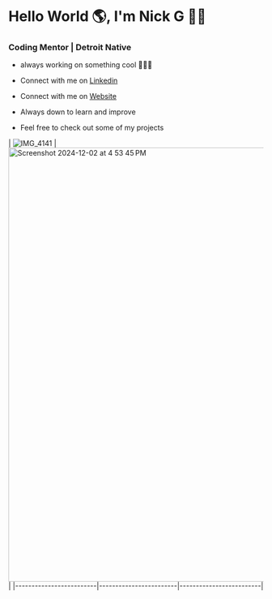 # Hello World 🌎, I'm Nick G 👋🏾
### Coding Mentor | Detroit Native


- always working on something cool 👨🏾‍💻
  
- Connect with me on [Linkedin](https://www.linkedin.com/in/nicholas-gordon-406394bb/)
  
- Connect with me on [Website](https://www.detroitdevs.net)

- Always down to learn and improve

- Feel free to check out some of my projects


| ![IMG_4141](https://github.com/user-attachments/assets/d0829247-929d-4902-a034-d923ce2cb3d6) | <img width="857" alt="Screenshot 2024-12-02 at 4 53 45 PM" src="https://github.com/user-attachments/assets/00399bd0-2776-4b26-802b-9cba1fdc0f1c">|
|-------------------------|------------------------|-------------------------|

